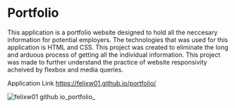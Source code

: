 # Portfolio
This application is a portfolio website designed to hold all the neccesary information for potential employers. The technologies that was used for this application is HTML and CSS. This project was created to eliminate the long and arduous process of getting all the individual information. This project was made to further understand the practice of website responsivity acheived by flexbox and media queries.

Application Link
https://felixw01.github.io/portfolio/

![felixw01 github io_portfolio_](https://user-images.githubusercontent.com/90164142/236359816-0df74a2a-84fa-42e1-8afd-68244027b1ad.png)


